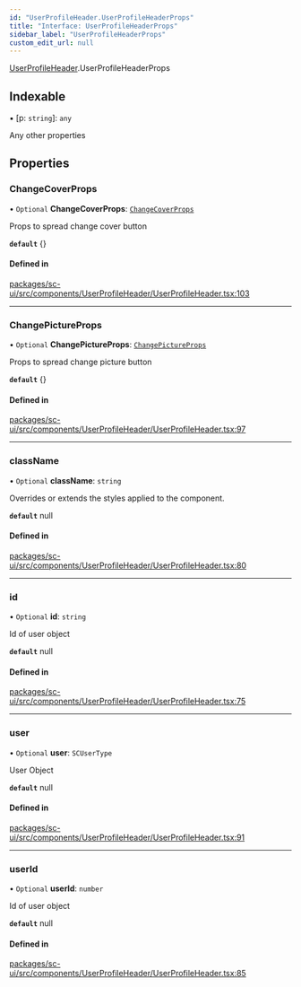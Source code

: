 ```yaml
---
id: "UserProfileHeader.UserProfileHeaderProps"
title: "Interface: UserProfileHeaderProps"
sidebar_label: "UserProfileHeaderProps"
custom_edit_url: null
---
```


[UserProfileHeader](../modules/UserProfileHeader).UserProfileHeaderProps

## Indexable

▪ [p: `string`]: `any`

Any other properties

## Properties

### ChangeCoverProps

• `Optional` **ChangeCoverProps**: [`ChangeCoverProps`](ChangeCover.ChangeCoverProps)

Props to spread change cover button

**`default`** {}

#### Defined in

[packages/sc-ui/src/components/UserProfileHeader/UserProfileHeader.tsx:103](https://github.com/selfcommunity/community-ui/blob/009afd8/packages/sc-ui/src/components/UserProfileHeader/UserProfileHeader.tsx#L103)

___

### ChangePictureProps

• `Optional` **ChangePictureProps**: [`ChangePictureProps`](ChangePicture.ChangePictureProps)

Props to spread change picture button

**`default`** {}

#### Defined in

[packages/sc-ui/src/components/UserProfileHeader/UserProfileHeader.tsx:97](https://github.com/selfcommunity/community-ui/blob/009afd8/packages/sc-ui/src/components/UserProfileHeader/UserProfileHeader.tsx#L97)

___

### className

• `Optional` **className**: `string`

Overrides or extends the styles applied to the component.

**`default`** null

#### Defined in

[packages/sc-ui/src/components/UserProfileHeader/UserProfileHeader.tsx:80](https://github.com/selfcommunity/community-ui/blob/009afd8/packages/sc-ui/src/components/UserProfileHeader/UserProfileHeader.tsx#L80)

___

### id

• `Optional` **id**: `string`

Id of user object

**`default`** null

#### Defined in

[packages/sc-ui/src/components/UserProfileHeader/UserProfileHeader.tsx:75](https://github.com/selfcommunity/community-ui/blob/009afd8/packages/sc-ui/src/components/UserProfileHeader/UserProfileHeader.tsx#L75)

___

### user

• `Optional` **user**: `SCUserType`

User Object

**`default`** null

#### Defined in

[packages/sc-ui/src/components/UserProfileHeader/UserProfileHeader.tsx:91](https://github.com/selfcommunity/community-ui/blob/009afd8/packages/sc-ui/src/components/UserProfileHeader/UserProfileHeader.tsx#L91)

___

### userId

• `Optional` **userId**: `number`

Id of user object

**`default`** null

#### Defined in

[packages/sc-ui/src/components/UserProfileHeader/UserProfileHeader.tsx:85](https://github.com/selfcommunity/community-ui/blob/009afd8/packages/sc-ui/src/components/UserProfileHeader/UserProfileHeader.tsx#L85)
